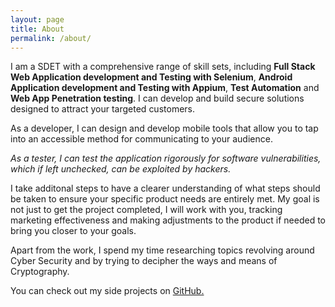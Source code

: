 ```yaml
---
layout: page
title: About
permalink: /about/
---
```

I am a SDET with a comprehensive range of skill sets, including **Full Stack Web Application development and Testing with Selenium**, **Android Application development and Testing with Appium**, **Test Automation** and **Web App Penetration testing**. I can develop and build secure solutions designed to attract your targeted customers.

As a developer, I can design and develop mobile tools that allow you to tap into an accessible method for communicating to your audience.

*As a tester, I can test the application rigorously for software vulnerabilities, which if left unchecked, can be exploited by hackers.*

I take additonal steps to have a clearer understanding of what steps should be taken to ensure your specific product needs are entirely met. My goal is not just to get the project completed, I will work with you, tracking marketing effectiveness and making adjustments to the product if needed to bring you closer to your goals.

Apart from the work, I spend my time researching topics revolving around Cyber Security and by trying to decipher the ways and means of Cryptography.

You can check out my side projects on <a target="_blank" href="https://github.com/TheCyberian?tab=repositories">GitHub.</a>
